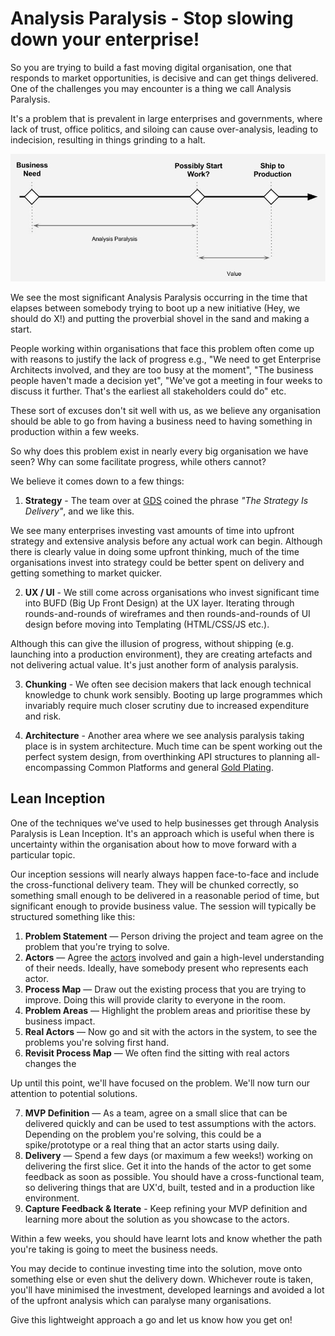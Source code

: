 # Analysis Paralysis - Stop slowing down your enterprise!

So you are trying to build a fast moving digital organisation, one that responds to market opportunities, is decisive and can get things delivered. One of the challenges you may encounter is a thing we call Analysis Paralysis.

It's a problem that is prevalent in large enterprises and governments, where lack of trust, office politics, and siloing can cause over-analysis, leading to indecision, resulting in things grinding to a halt.

![Analysis Paralysis diagram](analysis_paralysis.jpg)

We see the most significant Analysis Paralysis occurring in the time that elapses between somebody trying to boot up a new initiative (Hey, we should do X!) and putting the proverbial shovel in the sand and making a start.

People working within organisations that face this problem often come up with reasons to justify the lack of progress e.g., "We need to get Enterprise Architects involved, and they are too busy at the moment", "The business people haven't made a decision yet", "We've got a meeting in four weeks to discuss it further. That's the earliest all stakeholders could do" etc.

These sort of excuses don't sit well with us, as we believe any organisation should be able to go from having a business need to having something in production within a few weeks.

So why does this problem exist in nearly every big organisation we have seen? Why can some facilitate progress, while others cannot?

We believe it comes down to a few things:

1. **Strategy** - The team over at [GDS](https://www.gov.uk/government/organisations/government-digital-servicek) coined the phrase _"The Strategy Is Delivery"_, and we like this.

  We see many enterprises investing vast amounts of time into upfront strategy and extensive analysis before any actual work can begin. Although there is clearly value in doing some upfront thinking, much of the time organisations invest into strategy could be better spent on delivery and getting something to market quicker.

2. **UX / UI** - We still come across organisations who invest significant time into BUFD (Big Up Front Design) at the UX layer. Iterating through rounds-and-rounds of wireframes and then rounds-and-rounds of UI design before moving into Templating (HTML/CSS/JS etc.).

  Although this can give the illusion of progress, without shipping (e.g. launching into a production environment), they are creating artefacts and not delivering actual value. It's just another form of analysis paralysis.

3. **Chunking** - We often see decision makers that lack enough technical knowledge to chunk work sensibly. Booting up large programmes which invariably require much closer scrutiny due to increased expenditure and risk.

4. **Architecture** - Another area where we see analysis paralysis taking place is in system architecture. Much time can be spent working out the perfect system design, from overthinking API structures to planning all-encompassing Common Platforms and general [Gold Plating](https://en.wikipedia.org/wiki/Gold_plating_(software_engineering)).

## Lean Inception

One of the techniques we've used to help businesses get through Analysis Paralysis is Lean Inception. It's an approach which is useful when there is uncertainty within the organisation about how to move forward with a particular topic.

Our inception sessions will nearly always happen face-to-face and include the cross-functional delivery team. They will be chunked correctly, so something small enough to be delivered in a reasonable period of time, but significant enough to provide business value. The session will typically be structured something like this:

1. **Problem Statement** — Person driving the project and team agree on the problem that you're trying to solve.
2. **Actors** — Agree the [actors](https://tcagley.wordpress.com/2015/03/31/the-difference-between-a-persona-and-an-actor/) involved and gain a high-level understanding of their needs. Ideally, have somebody present who represents each actor.
3. **Process Map** — Draw out the existing process that you are trying to improve. Doing this will provide clarity to everyone in the room.
4. **Problem Areas** — Highlight the problem areas and prioritise these by business impact.
5. **Real Actors** — Now go and sit with the actors in the system, to see the problems you're solving first hand.
6. **Revisit Process Map** — We often find the sitting with real actors changes the

Up until this point, we'll have focused on the problem. We'll now turn our attention to potential solutions.

7. **MVP Definition** — As a team, agree on a small slice that can be delivered quickly and can be used to test assumptions with the actors. Depending on the problem you're solving, this could be a spike/prototype or a real thing that an actor starts using daily.
8. **Delivery** — Spend a few days (or maximum a few weeks!) working on delivering the first slice. Get it into the hands of the actor to get some feedback as soon as possible. You should have a cross-functional team, so delivering things that are UX'd, built, tested and in a production like environment.
9. **Capture Feedback & Iterate** - Keep refining your MVP definition and learning more about the solution as you showcase to the actors.

Within a few weeks, you should have learnt lots and know whether the path you're taking is going to meet the business needs.

You may decide to continue investing time into the solution, move onto something else or even shut the delivery down. Whichever route is taken, you'll have minimised the investment, developed learnings and avoided a lot of the upfront analysis which can paralyse many organisations.

Give this lightweight approach a go and let us know how you get on!
